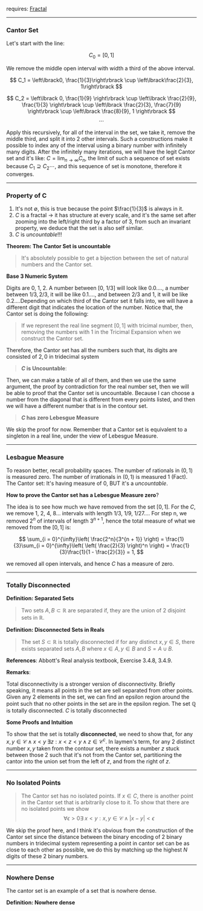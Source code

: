 requires: [Fractal](Fractal.md)

---
### **Cantor Set**

Let's start with the line:

$$
C_0 = [0, 1]
$$

We remove the middle open interval with width a third of the above interval. 

$$
C_1 = \left\lbrack0, \frac{1}{3}\right\rbrack
\cup \left\lbrack\frac{2}{3}, 1\right\rbrack
$$

$$
C_2 = \left\lbrack 
    0, \frac{1}{9}
\right\rbrack  
\cup
\left\lbrack
    \frac{2}{9}, \frac{1}{3}
\right\rbrack
\cup 
    \left\lbrack
        \frac{2}{3}, \frac{7}{9}
    \right\rbrack
\cup
    \left\lbrack
        \frac{8}{9}, 1
    \right\rbrack
$$
$$
\cdots
$$

Apply this recursively, for all of the interval in the set, we take it, remove the middle third, and split it into 2 other intervals. Such a constructions make it possible to index any of the interval using a binary number with infinitely many digits. After the infinitely many iterations, we will have the legit Cantor set and it's like: $C = \lim_{n\rightarrow \infty}C_n$, the limit of such a sequence of set exists because $C_1\supseteq C_2\cdots$, and this sequence of set is monotone, therefore it converges. 

---
### **Property of C**

1. It's not $\emptyset$, this is true because the point $\frac{1}{3}$ is always in it. 
2. $C$ is a fractal $\rightarrow$ it has structure at every scale, and it's the same set after zooming into the left/right third by a factor of 3, from such an invariant property, we deduce that the set is also self similar. 
4. $C$ is *uncountable*!!!

**Theorem: The Cantor Set is uncountable**
> It's absolutely possible to get a bijection between the set of natural numbers and the Cantor set. 

**Base 3 Numeric System**

Digits are 0, 1, 2. A number between [0, 1/3] will look like 0.0...., a number between $1/3, 2/3$, it will be like 0.1...., and between 2/3 and 1, it will be like 0.2....Depending on which third of the Cantor set it falls into, we will have a different digit that indicates the location of the number. Notice that, the Cantor set is doing the following: 

> If we represent the real line segment $[0, 1]$ with tricimal number, then, removing the numbers with 1 in the Tricimal Expansion when we construct the Cantor set. 

Therefore, the Cantor set has all the numbers such that, its digits are consisted of $2, 0$ in tridecimal system

> **$C$ is Uncountable**:

Then, we can make a table of all of them, and then we use the same argument, the proof by contradiction for the real number set, then we will be able to proof that the Cantor set is uncountable. Because I can choose a number from the diagonal that is different from every points listed, and then we will have a different number that is in the contour set. 

> **$C$ has zero Lebesgue Measure**

We skip the proof for now. Remember that a Cantor set is equivalent to a singleton in a real line, under the view of Lebesgue Measure. 

---
### **Lesbague Measure**

To reason better, recall probability spaces. The number of rationals in $(0, 1)$ is measured zero. The number of irrationals in $(0, 1)$ is measured 1 (Fact).  The Cantor set: It's having measure of 0, BUT it's a *uncountable*. 


**How to prove the Cantor set has a Lebesgue Measure zero**? 

The idea is to see how much we have removed from the set $[0, 1]$. For the $C$, we remove 1, 2, 4, 8... intervals with length $1/3$, $1/9$, $1/27$.... For step n, we removed $2^n$ of intervals of length $3^{n + 1}$, hence the total measure of what we removed from the $[0, 1]$ is: 

$$
\sum_{i = 0}^{\infty}\left(
        \frac{2^n}{3^{n + 1}}
    \right)
     = \frac{1}{3}\sum_{i = 0}^{\infty}\left(
            \left(
                \frac{2}{3}
            \right)^n
         \right)
     = \frac{1}{3}\frac{1}{1 - \frac{2}{3}} = 1, 
$$

we removed all open intervals, and hence $C$ has a measure of zero. 

---
### **Totally Disconnected**

**Definition: Separated Sets**
> Two sets $A, B \subset \mathbb R$ are separated if, they are the union of 2 disjoint sets in $\mathbb R$. 

**Definition: Disconnected Sets in Reals**

> The set $S\subset \mathbb R$ is totally disconnected if for any distinct $x, y \in S$, there exists separated sets $A, B$ where $x\in A, y\in B$ and $S = A\cup B$. 

**References**: Abbott's Real analysis textbook, Exercise 3.4.8, 3.4.9.

**Remarks**: 

Total disconnectivity is a stronger version of disconnectivity. Briefly speaking, it means all points in the set are sell separated from other points. Given any 2 elements in the set, we can find an epsilon region around the point such that no other points in the set are in the epsilon region. The set $\mathbb Q$ is totally disconnected. $C$ is totally disconnected 

**Some Proofs and Intuition**

To show that the set is totally **disconnected**, we need to show that, for any $x, y \in \mathcal{C} \wedge x < y \;\exists z: x<z<y \wedge z\in \mathcal{C}^c$. In laymen's term, for any 2 distinct number $x, y$ taken from the contour set, there exists a number $z$ stuck between those 2 such that it's not from the Cantor set, partitioning the cantor into the union set from the left of $z$, and from the right of $z$. 

---
### **No Isolated Points**

> The Cantor set has no isolated points. If $x\in C$, there is another point in the Cantor set that is arbitrarily close to it. To show that there are no isolated points we show
>$$
>\forall \epsilon > 0 \exists\; x < y : x, y \in \mathcal{C} \wedge |x - y| < \epsilon
>$$

We skip the proof here, and I think it's obvious from the construction of the Cantor set since the distance between the binary encoding of 2 binary numbers in tridecimal system representing a point in cantor set can be as close to each other as possible, we do this by matching up the highest $N$ digits of these 2 binary numbers. 

---
### **Nowhere Dense**

The cantor set is an example of a set that is nowhere dense. 

**Definition: Nowhere dense**
